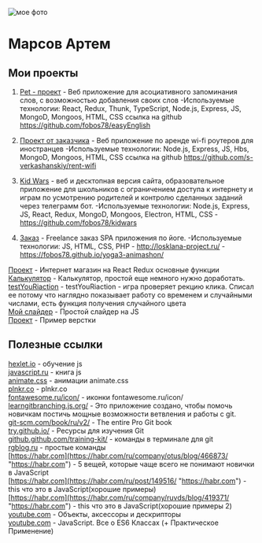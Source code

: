 ![мое фото](fobos78.github.io/Artem.jpg "мое фото")  
# Марсов Артем  

## Мои проекты 
1. [Pet - проект](http://easy-en.ru/  "[easy-en.ru") - Веб приложение для асоциативного запоминания слов, с возможностью добавления своих слов
-Используемые технологии: React, Redux, Thunk, TypeScript, Node.js, Express, JS, MongoD, Mongoos, HTML, CSS ссылка на github https://github.com/fobos78/easyEnglish 

2. [Проект от заказчика](https://rent-wifi.herokuapp.com/  "[rent-wifi.herokuapp.com") - Веб приложение по аренде wi-fi роутеров для иностранцев
-Используемые технологии: Node.js, Express, JS, Hbs, MongoD, Mongoos, HTML, CSS ссылка на github https://github.com/s-verkashanskiy/rent-wifi  

3. [Kid Wars](https://github.com/fobos78/kidwars/  "Kid Wars") - веб и десктопная версия сайта, образовательное приложение для школьников с ограничением доступа к интернету и играм по усмотрению родителей и контролю сделанных заданий через телеграмм бот.
-Используемые технологии: Node.js, Express, JS, React, Redux, MongoD, Mongoos, Electron, HTML, CSS - https://github.com/fobos78/kidwars  

4. [Заказ](http://losklana-project.ru/ "проект") - Freelance заказ SPA приложения по йоге.
-Используемые технологии: JS, HTML, CSS, PHP - http://losklana-project.ru/ - https://fobos78.github.io/yoga3-animashon/  

[Проект](https://github.com/fobos78/internet-shop "Интернет магазин") - Интернет магазин на React Redux основные функции  
[Калькулятор](https://fobos78.github.io/calculator/ "Калькулятор") - Калькулятор, простой еще немного нужно доработать.    
[testYouRiaction](https://fobos78.github.io/testYouRiaction/ "testYouRiaction") - testYouRiaction - игра проверяет рекцию клика. Списал ее потому что наглядно показывает работу со временем и случайными числами, есть функция получения случайного цвета  
[Мой слайдер](https://fobos78.github.io/slider_my "Мой слайдер") - Простой слайдер на JS    
[Проект](fobos78.github.io/project1/ "проект") - Пример верстки 


## Полезные ссылки  
[hexlet.io](https://ru.hexlet.io/ "js") - обучение js  
[javascript.ru](https://javascript.ru "js") - книга js  
[animate.css](https://daneden.github.io/animate.css/ "animate.css") - анимации animate.css  
[plnkr.co](https://plnkr.co/edit/?p=catalogue "plnkr.co") - plnkr.co  
[fontawesome.ru/icon/](https://fontawesome.ru/icon/angle-up/ "fontawesome.ru/icon/") - иконки fontawesome.ru/icon/   
[learngitbranching.js.org/](https://learngitbranching.js.org/ "learngitbranching.js.org/") - Это приложение создано, чтобы помочь новичкам постичь мощные возможности ветвления и работы с git.   
[git-scm.com/book/ru/v2/](https://git-scm.com/book/ru/v2/ "git-scm.com/book/ru/v2/") - The entire Pro Git book    
[try.github.io/](https://try.github.io/ "try.github.io/") - Ресурсы для изучения Git  
[github.github.com/training-kit/](https://github.github.com/training-kit/downloads/ru/github-git-cheat-sheet/ "github.github.com/training-kit/") - команды в терминале для git   
[rgblog.ru](http://rgblog.ru/page/git-dlja-chajnika-komandy-kotorye-pomogut-nachat-rabotu "rgblog.ru") - простые команды  
[https://habr.com](https://habr.com/ru/company/otus/blog/466873/ "https://habr.com") - 5 вещей, которые чаще всего не понимают новички в JavaScript  
[https://habr.com](https://habr.com/ru/post/149516/ "https://habr.com") - this что это в JavaScript(хорошие примеры)  
[https://habr.com](https://habr.com/ru/company/ruvds/blog/419371/ "https://habr.com") - this что это в JavaScript(хорошие примеры 2)  
[youtube.com](https://www.youtube.com/watch?v=z5h-iQSB6Dw&list=PLxxUfNXtNloQ-N1ydwmw7LdwMiSEO3CUp&index=7&t=0s "youtube.com") - Объекты, аксессоры и дескрипторы  
[youtube.com](https://www.youtube.com/watch?v=uLY9GXGMXaA "youtube.com") - JavaScript. Все о ES6 Классах (+ Практическое Применение)  

